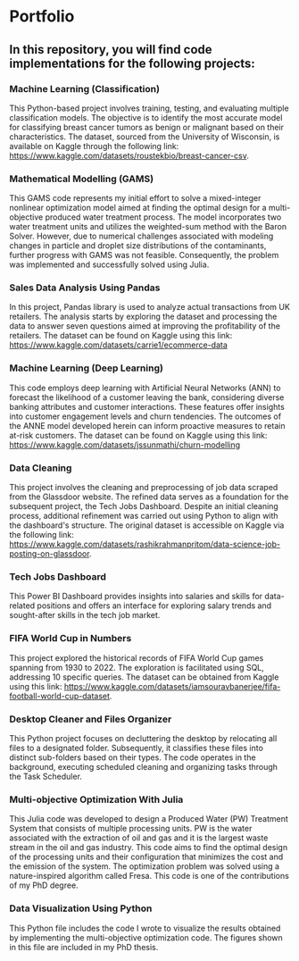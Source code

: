 # Portfolio
## In this repository, you will find code implementations for the following projects:

### Machine Learning (Classification)
This Python-based project involves training, testing, and evaluating multiple classification models. The objective is to identify the most accurate model for classifying breast cancer tumors as benign or malignant based on their characteristics. The dataset, sourced from the University of Wisconsin, is available on Kaggle through the following link: https://www.kaggle.com/datasets/roustekbio/breast-cancer-csv. 

### Mathematical Modelling (GAMS)
This GAMS code represents my initial effort to solve a mixed-integer nonlinear optimization model aimed at finding the optimal design for a multi-objective produced water treatment process. The model incorporates two water treatment units and utilizes the weighted-sum method with the Baron Solver. However, due to numerical challenges associated with modeling changes in particle and droplet size distributions of the contaminants, further progress with GAMS was not feasible. Consequently, the problem was implemented and successfully solved using Julia.

### Sales Data Analysis Using Pandas
In this project, Pandas library is used to analyze actual transactions from UK retailers. The analysis starts by exploring the dataset and processing the data to answer seven questions aimed at improving the profitability of the retailers. The dataset can be found on Kaggle using this link: https://www.kaggle.com/datasets/carrie1/ecommerce-data

### Machine Learning (Deep Learning)
This code employs deep learning with Artificial Neural Networks (ANN) to forecast the likelihood of a customer leaving the bank, considering diverse banking attributes and customer interactions. These features offer insights into customer engagement levels and churn tendencies. The outcomes of the ANNE model developed herein can inform proactive measures to retain at-risk customers. The dataset can be found on Kaggle using this link: https://www.kaggle.com/datasets/jssunmathi/churn-modelling
  
### Data Cleaning
This project involves the cleaning and preprocessing of job data scraped from the Glassdoor website. The refined data serves as a foundation for the subsequent project, the Tech Jobs Dashboard. Despite an initial cleaning process, additional refinement was carried out using Python to align with the dashboard's structure. The original dataset is accessible on Kaggle via the following link: https://www.kaggle.com/datasets/rashikrahmanpritom/data-science-job-posting-on-glassdoor.

### Tech Jobs Dashboard
This Power BI Dashboard provides insights into salaries and skills for data-related positions and offers an interface for exploring salary trends and sought-after skills in the tech job market.

### FIFA World Cup in Numbers
This project explored the historical records of FIFA World Cup games spanning from 1930 to 2022. The exploration is facilitated using SQL, addressing 10 specific queries. The dataset can be obtained from Kaggle using this link: https://www.kaggle.com/datasets/iamsouravbanerjee/fifa-football-world-cup-dataset.

### Desktop Cleaner and Files Organizer
This Python project focuses on decluttering the desktop by relocating all files to a designated folder. Subsequently, it classifies these files into distinct sub-folders based on their types. The code operates in the background, executing scheduled cleaning and organizing tasks through the Task Scheduler.

### Multi-objective Optimization With Julia
This Julia code was developed to design a Produced Water (PW) Treatment System that consists of multiple processing units. PW is the water associated with the extraction of oil and gas and it is the largest waste stream in the oil and gas industry. This code aims to find the optimal design of the processing units and their configuration that minimizes the cost and the emission of the system. The optimization problem was solved using a nature-inspired algorithm called Fresa. This code is one of the contributions of my PhD degree.  


### Data Visualization Using Python 
This Python file includes the code I wrote to visualize the results obtained by implementing the multi-objective optimization code. The figures shown in this file are included in my PhD thesis.  

